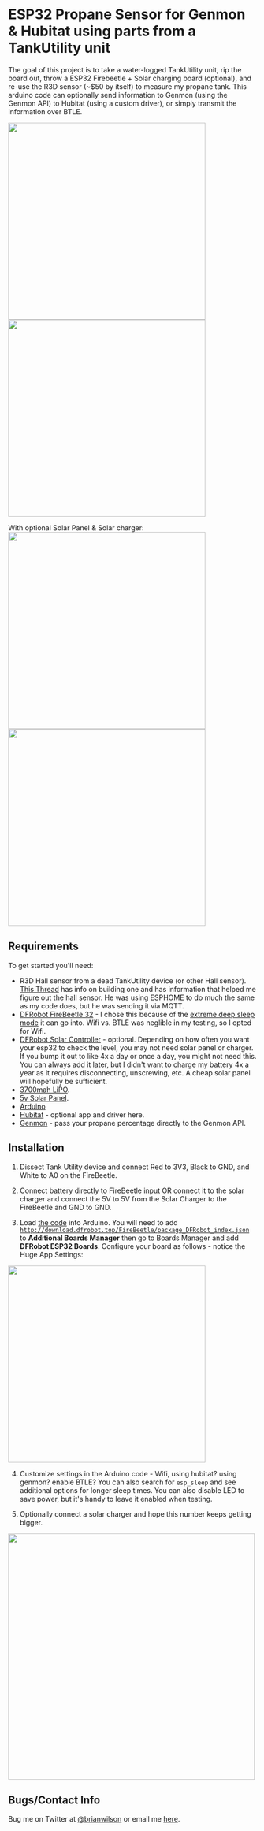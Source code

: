 ESP32 Propane Sensor for Genmon & Hubitat using parts from a TankUtility unit
=======
The goal of this project is to take a water-logged TankUtility unit, rip the
board out, throw a ESP32 Firebeetle + Solar charging board (optional), and
re-use the R3D sensor (~$50 by itself) to measure my propane tank. This arduino
code can optionally send information to Genmon (using the Genmon API) to
Hubitat (using a custom driver), or simply transmit the information over BTLE.  

<img src="https://bdwilson.github.io/images/IMG_6744.jpeg" width=400px>
<img src="https://bdwilson.github.io/images/IMG_6748.jpeg" width=400px>

With optional Solar Panel & Solar charger:<br>
<img src="https://bdwilson.github.io/images/IMG_0276.jpeg" width=400px>
<img src="https://bdwilson.github.io/images/IMG_0275.jpeg" width=400px>

Requirements
------------
To get started you'll need:
- R3D Hall sensor from a dead TankUtility device (or other Hall sensor). [This
  Thread](https://forums.homeseer.com/forum/legacy-software-plug-ins/legacy-plug-ins/legacy-homeseer-plug-ins/adi-ocelot/53385-propane-level-monitoring-with-rd3-hall-effect-sensor/page2#post1505444)
has info on building one and has information that helped me figure out the hall
sensor. He was using ESPHOME to do much the same as my code does, but he was
sending it via MQTT. 
- [DFRobot FireBeetle 32](https://amzn.to/3Xkgm8t) - I chose this because of
  the [extreme deep sleep
mode](https://diyi0t.com/reduce-the-esp32-power-consumption/) it can go into. Wifi vs. BTLE was neglible in my
testing, so I opted for Wifi. 
- [DFRobot Solar Controller](https://amzn.to/3VfDWBt) - optional. Depending on
  how often you want your esp32 to check the level, you may not need solar
panel or charger. If you bump it out to like 4x a day or once a day, you might
not need this. You can always add it later, but I didn't want to charge my
battery 4x a year as it requires disconnecting, unscrewing, etc. A cheap solar
panel will hopefully be sufficient. 
- [3700mah LiPO](https://amzn.to/3gmUqsW). 
- [5v Solar Panel](https://amzn.to/3Xgk8jn).
- [Arduino](https://arduino-esp8266.readthedocs.io/en/latest/installing.html)
- [Hubitat](https://github.com/bdwilson/hubitat/tree/master/ESP32_Propane) -
  optional app and driver here.
- [Genmon](https://github.com/jgyates/genmon/) - pass your propane percentage
  directly to the Genmon API.

Installation
--------------------

1. Dissect Tank Utility device and connect Red to 3V3, Black to GND, and White
to A0 on the FireBeetle. 

2. Connect battery directly to FireBeetle input OR connect it to the solar
charger and connect the 5V to 5V from the Solar Charger to the FireBeetle and
GND to GND.  

3. Load [the
code](https://github.com/bdwilson/esp-propane-sensor/tree/main/hall_sensor-firebeetle-esp32.ino)
into Arduino. You will need to add
<code>http://download.dfrobot.top/FireBeetle/package_DFRobot_index.json</code>
to <b>Additional Boards Manager</b> then go to Boards Manager and add
<b>DFRobot ESP32 Boards</b>. Configure your board as follows - notice the Huge
App Settings:<br>
<img src="https://bdwilson.github.io/images/esp32-settings.png" width=400px>

4. Customize settings in the Arduino code - Wifi, using hubitat? using genmon?
enable BTLE? You can also search for <code>esp_sleep</code> and see additional options for
longer sleep times. You can also disable LED to save power, but it's handy to
leave it enabled when testing.  
 
5. Optionally connect a solar charger and hope this number keeps getting
bigger.<br>
<img src="https://bdwilson.github.io/images/esp32-propane-graph.png" width=500px>

Bugs/Contact Info
-----------------
Bug me on Twitter at [@brianwilson](http://twitter.com/brianwilson) or email me [here](http://cronological.com/comment.php?ref=bubba).


